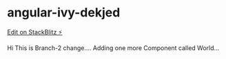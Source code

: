 # angular-ivy-dekjed

[Edit on StackBlitz ⚡️](https://stackblitz.com/edit/angular-ivy-dekjed)

Hi This is Branch-2 change....
Adding one more Component called World...